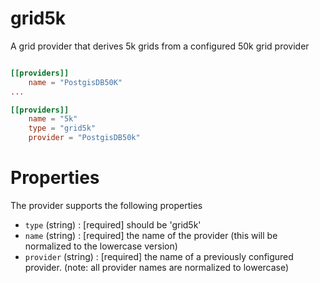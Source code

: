 # grid5k

A grid provider that derives 5k grids from a configured 50k grid provider

```toml

[[providers]]
    name = "PostgisDB50K"
...

[[providers]]
    name = "5k"
    type = "grid5k"
    provider = "PostgisDB50k"

```

# Properties

The provider supports the following properties

* `type` (string) : [required] should be 'grid5k'
* `name` (string) : [required] the name of the provider (this will be normalized to the lowercase version)
* `provider` (string) :  [required] the name of a previously configured provider. (note: all provider names are normalized to lowercase)
